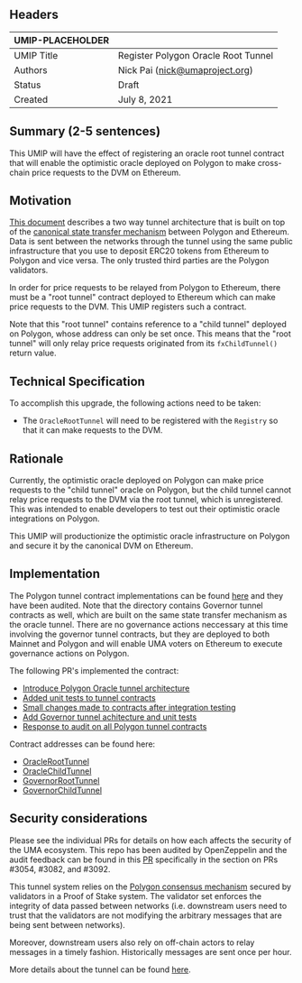 ## Headers
| UMIP-PLACEHOLDER    |                                                                                                                                          |
|------------|------------------------------------------------------------------------------------------------------------------------------------------|
| UMIP Title | Register Polygon Oracle Root Tunnel             |
| Authors    | Nick Pai (nick@umaproject.org) |
| Status     | Draft                                                                                                                                    |
| Created    | July 8, 2021                                                                                                                           |

## Summary (2-5 sentences)
This UMIP will have the effect of registering an oracle root tunnel contract that will enable the optimistic oracle deployed on Polygon to make cross-chain price requests to the DVM on Ethereum.

## Motivation
[This document](https://github.com/UMAprotocol/protocol/blob/master/packages/core/contracts/polygon/README.md) describes a two way tunnel architecture that is built on top of the [canonical state transfer mechanism](https://docs.matic.network/docs/develop/l1-l2-communication/state-transfer) between Polygon and Ethereum. Data is sent between the networks through the tunnel using the same public infrastructure that you use to deposit ERC20 tokens from Ethereum to Polygon and vice versa. The only trusted third parties are the Polygon validators.

In order for price requests to be relayed from Polygon to Ethereum, there must be a "root tunnel" contract deployed to Ethereum which can make price requests to the DVM. This UMIP registers such a contract.

Note that this "root tunnel" contains reference to a "child tunnel" deployed on Polygon, whose address can only be set once. This means that the "root tunnel" will only relay price requests originated from its `fxChildTunnel()` return value.

## Technical Specification
To accomplish this upgrade, the following actions need to be taken:
- The `OracleRootTunnel` will need to be registered with the `Registry` so that it can make requests to the DVM.

## Rationale
Currently, the optimistic oracle deployed on Polygon can make price requests to the "child tunnel" oracle on Polygon, but the child tunnel cannot relay price requests to the DVM via the root tunnel, which is unregistered. This was intended to enable developers to test out their optimistic oracle integrations on Polygon.

This UMIP will productionize the optimistic oracle infrastructure on Polygon and secure it by the canonical DVM on Ethereum.

## Implementation

The Polygon tunnel contract implementations can be found [here](https://github.com/UMAprotocol/protocol/tree/master/packages/core/contracts/polygon) and they have been audited. Note that the directory contains Governor tunnel contracts as well, which are built on the same state transfer mechanism as the oracle tunnel. There are no governance actions neccessary at this time involving the governor tunnel contracts, but they are deployed to both Mainnet and Polygon and will enable UMA voters on Ethereum to execute governance actions on Polygon.

The following PR's implemented the contract:
- [Introduce Polygon Oracle tunnel architecture](https://github.com/UMAprotocol/protocol/commit/a3bf46270787cbaae4ed2218f064b1217c153a50#diff-0b107e6f8b172512e41e497fa2381f53ca1a8f193a4d51dec6b460abbb161256)
- [Added unit tests to tunnel contracts](https://github.com/UMAprotocol/protocol/commit/2f8eaf0d4c0e9261424aa415cf675a4011849eb8#diff-0b107e6f8b172512e41e497fa2381f53ca1a8f193a4d51dec6b460abbb161256)
- [Small changes made to contracts after integration testing](https://github.com/UMAprotocol/protocol/commit/d146d4feddcf99e157a909032a3071e95ca51eb9#diff-0b107e6f8b172512e41e497fa2381f53ca1a8f193a4d51dec6b460abbb161256)
- [Add Governor tunnel achitecture and unit tests](https://github.com/UMAprotocol/protocol/commit/20a386693cc380827b3eedd7ff7382b15d7670f3#diff-0b107e6f8b172512e41e497fa2381f53ca1a8f193a4d51dec6b460abbb161256)
- [Response to audit on all Polygon tunnel contracts](https://github.com/UMAprotocol/protocol/commit/dd211c4e3825fe007d1161025a34e9901b26031a#diff-0b107e6f8b172512e41e497fa2381f53ca1a8f193a4d51dec6b460abbb161256)

Contract addresses can be found here:
- [OracleRootTunnel](https://etherscan.io/address/0x55a8ec3fe18f8074d090eea8abd56501a4ba098e#code)
- [OracleChildTunnel](https://polygonscan.com/address/0x4093dC528c8A8371647e4E960c8Bb7Bc5e90e7C9#code)
- [GovernorRootTunnel](https://etherscan.io/address/0xeA7Cf05c0bF907997Abd499395556df52F2a20bb#code)
- [GovernorChildTunnel](https://polygonscan.com/address/0x5E828cB22CEfa920E0f3fa18583269f6239818AD#code)

## Security considerations
Please see the individual PRs for details on how each affects the security of the UMA ecosystem. This repo has been audited by OpenZeppelin and the audit feedback can be found in this [PR](https://github.com/UMAprotocol/protocol/pull/3188) specifically in the section on PRs #3054, #3082, and #3092.

This tunnel system relies on the [Polygon consensus mechanism](https://docs.matic.network/docs/home/architecture/security-models/#proof-of-stake-security) secured by validators in a Proof of Stake system. The validator set enforces the integrity of data passed between networks (i.e. downstream users need to trust that the validators are not modifying the arbitrary messages that are being sent between networks).

Moreover, downstream users also rely on off-chain actors to relay messages in a timely fashion. Historically messages are sent once per hour.

More details about the tunnel can be found [here](https://github.com/UMAprotocol/protocol/tree/master/packages/core/contracts/polygon#readme).